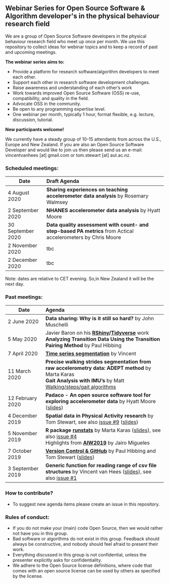 ## Webinar Series for Open Source Software & Algorithm developer's in the physical behaviour research field

We are a group of Open Source Software developers in the physical behaviour research field who meet up once per month. 
We use this repository to collect ideas for webinar topics and to keep a record of past and upcoming meetings.


**The webinar series aims to:**

- Provide a platform for research software/algorithm developers to meet each other.
- Support each other in research software development challenges.
- Raise awareness and understanding of each other’s work
- Work towards improved Open Source Software (OSS) re-use, compatibility, and quality in the field.
- Advocate OSS in the community.
- Be open to any programming expertise level.
- One webinar per month, typically 1 hour, format flexible, e.g. lecture, discussion, tutorial.

**New participants welcome!**

We currently have a steady group of 10-15 attendants from across the U.S., Europe and New Zealand.
If you are also an Open Source Software Developer and would like to join us then please send us an e-mail: vincentvanhees [at] gmail.com or tom.stewart [at] aut.ac.nz.

### Scheduled meetings:

| Date | Draft Agenda | 
| ---- | :--------------- |
| 4 August 2020 | **Sharing experiences on teaching accelerometer data analysis** by Rosemary Walmsey |
| 2 September 2020 | **NHANES accelerometer data analysis** by Hyatt Moore |
| 30 September 2020 | **Data quality assessment with count- and step-based PA metrics** from Actical accelerometers by Chris Moore |
| 2 November 2020 | tbc |
| 2 December 2020 | tbc |

Note: dates are relative to CET evening. So,in New Zealand it will be the next day.

### Past meetings:

| Date | Agenda | 
| ---- | :--------------- |
| 2 June 2020 | **Data sharing: Why is it still so hard?** by John Muschelli |
| 5 May 2020 | Javier Baron on his **[RShiny](https://github.com/fjbaron/GGIRvisualizer)/[Tidyverse](https://github.com/fjbaron/accelerator)** work <br/> **Analyzing Transition Data Using the Transition Pairing Method** by Paul Hibbing |
| 7 April 2020 | **[Time series segmentation](https://github.com/wadpac/oss-dev-webinar-series-pb-field/issues/10)** by Vincent |
| 11 March 2020 | **Precise walking strides segmentation from raw accelerometry data: ADEPT method** by Marta  Karas <br/> **Gait Analysis with IMU’s** by Matt [Walking/steps/gait algorithms](https://github.com/wadpac/oss-dev-webinar-series-pb-field/issues/7) | 
| 12 February 2020 | **Padaco - An open source software tool for exploring accelerometer data** by Hyatt Moore ([slides](slides/Padaco_a_software_tool_for_exploring_accelerometry_data_and_patterns.pdf)) |
| 4 December 2019 |  **Spatial data in Physical Activity research** by Tom Stewart, see also [issue #9](https://github.com/wadpac/oss-dev-webinar-series-pb-field/issues/9) ([slides](slides/webinar_spatial_data.pdf)) |
| 5 November 2019 |  **R package [runstats](https://cran.r-project.org/web/packages/runstats/index.html)** by Marta Karas ([slides](slides/3rd_webinar_OSS_developers_in_PA_runstats_package.pdf)), see also [issue #4](https://github.com/wadpac/oss-dev-webinar-series-pb-field/issues/4) <br/> Highlights from **[AIW2019](https://www.granadacongresos.com/aiw2019)** by Jairo Migueles |
| 7 October 2019 |  **[Version Control & GitHub](https://github.com/wadpac/oss-dev-webinar-series-pb-field/issues/3)** by Paul Hibbing and Tom Stewart ([slides](slides/OSS_2.pdf))|
| 3 September 2019 | **Generic function for reading range of csv file structures** by Vincent van Hees ([slides](slides/slides_OSSdevelopers_webinar_3September2019.pdf)), see also [issue #1](https://github.com/wadpac/oss-dev-webinar-series-pb-field/issues/1) |

### How to contribute?
- To suggest new agenda items please create an issue in this repository.

### Rules of conduct:
- If you do not make your (main) code Open Source, then we would rather not have you in this group.
- Bad software or algorithms do not exist in this group. Feedback should always be constructive, and nobody should feel afraid to present their work.
- Everything discussed in this group is not confidential, unless the presenter explicitly asks for confidentiality.
- We adhere to the Open Source license definitions, where code that comes with an open source license can be used by others as specified by the license.
